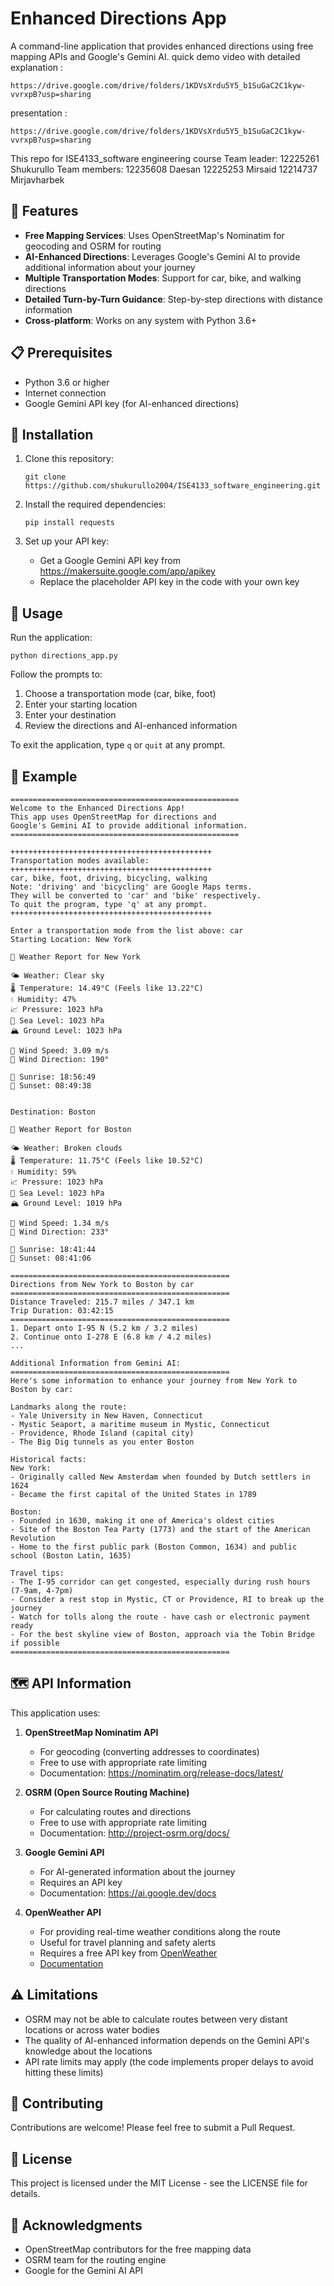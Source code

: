# Enhanced Directions App

A command-line application that provides enhanced directions using free mapping APIs and Google's Gemini AI.
quick demo video with detailed explanation :
```
https://drive.google.com/drive/folders/1KDVsXrdu5Y5_b1SuGaC2C1kyw-vvrxpB?usp=sharing
```



presentation :
```
https://drive.google.com/drive/folders/1KDVsXrdu5Y5_b1SuGaC2C1kyw-vvrxpB?usp=sharing
```

This repo for ISE4133_software engineering course
Team leader:
12225261 Shukurullo 
Team members:
12235608 Daesan
12225253 Mirsaid
12214737 Mirjavharbek

## 🌟 Features

- **Free Mapping Services**: Uses OpenStreetMap's Nominatim for geocoding and OSRM for routing
- **AI-Enhanced Directions**: Leverages Google's Gemini AI to provide additional information about your journey
- **Multiple Transportation Modes**: Support for car, bike, and walking directions
- **Detailed Turn-by-Turn Guidance**: Step-by-step directions with distance information
- **Cross-platform**: Works on any system with Python 3.6+

## 📋 Prerequisites

- Python 3.6 or higher
- Internet connection
- Google Gemini API key (for AI-enhanced directions)

## 🔧 Installation

1. Clone this repository:
   ```
   git clone https://github.com/shukurullo2004/ISE4133_software_engineering.git
   ```

2. Install the required dependencies:
   ```
   pip install requests
   ```

3. Set up your API key:
   - Get a Google Gemini API key from https://makersuite.google.com/app/apikey
   - Replace the placeholder API key in the code with your own key

## 🚀 Usage

Run the application:
```
python directions_app.py
```

Follow the prompts to:
1. Choose a transportation mode (car, bike, foot)
2. Enter your starting location
3. Enter your destination
4. Review the directions and AI-enhanced information

To exit the application, type `q` or `quit` at any prompt.

## 📝 Example

```
===================================================
Welcome to the Enhanced Directions App!
This app uses OpenStreetMap for directions and
Google's Gemini AI to provide additional information.
===================================================

+++++++++++++++++++++++++++++++++++++++++++++
Transportation modes available:
+++++++++++++++++++++++++++++++++++++++++++++
car, bike, foot, driving, bicycling, walking
Note: 'driving' and 'bicycling' are Google Maps terms.
They will be converted to 'car' and 'bike' respectively.
To quit the program, type 'q' at any prompt.
+++++++++++++++++++++++++++++++++++++++++++++

Enter a transportation mode from the list above: car
Starting Location: New York

📍 Weather Report for New York

🌤 Weather: Clear sky
🌡 Temperature: 14.49°C (Feels like 13.22°C)
💧 Humidity: 47%
📈 Pressure: 1023 hPa
🌊 Sea Level: 1023 hPa
🏔 Ground Level: 1023 hPa

💨 Wind Speed: 3.09 m/s
🧭 Wind Direction: 190°

🌅 Sunrise: 18:56:49
🌇 Sunset: 08:49:38


Destination: Boston

📍 Weather Report for Boston

🌤 Weather: Broken clouds
🌡 Temperature: 11.75°C (Feels like 10.52°C)
💧 Humidity: 59%
📈 Pressure: 1023 hPa
🌊 Sea Level: 1023 hPa
🏔 Ground Level: 1019 hPa

💨 Wind Speed: 1.34 m/s
🧭 Wind Direction: 233°

🌅 Sunrise: 18:41:44
🌇 Sunset: 08:41:06

=================================================
Directions from New York to Boston by car
=================================================
Distance Traveled: 215.7 miles / 347.1 km
Trip Duration: 03:42:15
=================================================
1. Depart onto I-95 N (5.2 km / 3.2 miles)
2. Continue onto I-278 E (6.8 km / 4.2 miles)
...

Additional Information from Gemini AI:
=================================================
Here's some information to enhance your journey from New York to Boston by car:

Landmarks along the route:
- Yale University in New Haven, Connecticut
- Mystic Seaport, a maritime museum in Mystic, Connecticut
- Providence, Rhode Island (capital city)
- The Big Dig tunnels as you enter Boston

Historical facts:
New York:
- Originally called New Amsterdam when founded by Dutch settlers in 1624
- Became the first capital of the United States in 1789

Boston:
- Founded in 1630, making it one of America's oldest cities
- Site of the Boston Tea Party (1773) and the start of the American Revolution
- Home to the first public park (Boston Common, 1634) and public school (Boston Latin, 1635)

Travel tips:
- The I-95 corridor can get congested, especially during rush hours (7-9am, 4-7pm)
- Consider a rest stop in Mystic, CT or Providence, RI to break up the journey
- Watch for tolls along the route - have cash or electronic payment ready
- For the best skyline view of Boston, approach via the Tobin Bridge if possible
=================================================
```

## 🗺️ API Information

This application uses:

1. **OpenStreetMap Nominatim API**
   - For geocoding (converting addresses to coordinates)
   - Free to use with appropriate rate limiting
   - Documentation: https://nominatim.org/release-docs/latest/

2. **OSRM (Open Source Routing Machine)**
   - For calculating routes and directions
   - Free to use with appropriate rate limiting
   - Documentation: http://project-osrm.org/docs/

3. **Google Gemini API**
   - For AI-generated information about the journey
   - Requires an API key
   - Documentation: https://ai.google.dev/docs

4. **OpenWeather API**  
   - For providing real-time weather conditions along the route  
   - Useful for travel planning and safety alerts  
   - Requires a free API key from [OpenWeather](https://openweathermap.org/api)  
   - [Documentation](https://openweathermap.org/current)

## ⚠️ Limitations

- OSRM may not be able to calculate routes between very distant locations or across water bodies
- The quality of AI-enhanced information depends on the Gemini API's knowledge about the locations
- API rate limits may apply (the code implements proper delays to avoid hitting these limits)

## 🤝 Contributing

Contributions are welcome! Please feel free to submit a Pull Request.

## 📄 License

This project is licensed under the MIT License - see the LICENSE file for details.

## 🙏 Acknowledgments

- OpenStreetMap contributors for the free mapping data
- OSRM team for the routing engine
- Google for the Gemini AI API
